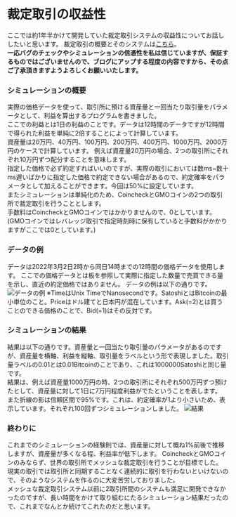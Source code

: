 # 裁定取引の収益性
ここでは約1年半かけて開発していた裁定取引システムの収益性についてお話ししたいと思います。
裁定取引の概要とそのシステムは[こちら](https://paulhindemith.hatenablog.com/entry/2022/02/26/164810)。<br>
**一応バグのチェックやシミュレーションの信憑性を私は信じていますが、保証するものではございませんので、ブログにアップする程度の内容ですから、その点ご了承頂きますようよろしくお願いいたします。**

### シミュレーションの概要
実際の価格データを使って、取引所に預ける資産量と一回当たり取引量をパラメータとして、利益を算出するプログラムを書きました。<br>
ここでの利益とは1日の利益のことです。データは12時間のデータですが12時間で得られた利益を単純に2倍することによって計算しています。<br>
資産量は20万円、40万円、100万円、200万円、400万円、1000万円、2000万円のケースで計算しています。
例えば資産量20万円の場合、2つの取引所にそれぞれ10万円ずつ配分することを意味します。<br>
指定した価格で必ず約定すればいいのですが、実際の取引においては数ms~数十ms遅いばかりに指定した価格で約定できない場合があるので、約定確率をパラメータとして加えることができます。今回は50%に設定しています。<br>
またシミュレーションは単純化のため、CoincheckとGMOコインの2つの取引所で裁定取引を行うこととします。<br>
手数料はCoincheckとGMOコインではかかりませんので、0としています。(GMOコインではレバレッジ取引で指定時刻時に保有していると手数料がかかりますがここでは0としています。)

### データの例
データは2022年3月2日2時から同日14時までの12時間の価格データを使用します。
ここでの価格データとは板を参照して実際に指定した数量で売買できる量を示し、直近の約定価格ではありません。
データの例は以下の通りです。
![データの例](https://cdn-ak.f.st-hatena.com/images/fotolife/p/paulhindemith/20220303/20220303002420.png)
※TimeはUnix TimeでNanosecondです。SatoshiとはBitcoinの最小単位のこと。Priceはドル建てと日本円が混在しています。Ask(=2)とは買うことのできる価格のことで、Bid(=1)はその反対です。

### シミュレーションの結果
結果は以下の通りです。資産量と一回当たり取引量のパラメータがあるのですが、資産量を横軸、利益を縦軸、取引量をラベルという形で表現しました。取引量ラベルの0.01とは0.01Bitcoinのことであり、これは1000000Satoshiと同じ量です。<br>
結果は、例えば資産量1000万円の時、2つの取引所にそれぞれ500万円ずつ預けたとして、資産量に対して1日に7万円程度利益がでたということを表します。<br>
また折線の影は信頼区間で95%です。これは、約定確率が1より小さいため、表示しています。それぞれ100回ずつシミュレーションしました。
![結果](https://cdn-ak.f.st-hatena.com/images/fotolife/p/paulhindemith/20220303/20220303003720.png)

### 終わりに
これまでのシミュレーションの経験則では、資産量に対して概ね1%前後で推移しますが、資産量が多くなる程、利益率が低下します。
CoincheckとGMOコインのみならず、世界の取引所でメッシュな裁定取引を行うことが目標でした。<br>
現実の取引では取引所と同期することなく連続的に取引を行わないといけないので、そのようなシステムを作るのに大変苦労しておりました。<br>
メッシュな裁定取引システム以前に2取引所間のシステムも満足に開発できなかったのですが、長い時間をかけて取り組むにたるシミュレーション結果だったので、これまでなんとか続けてこれたのだと思います。
